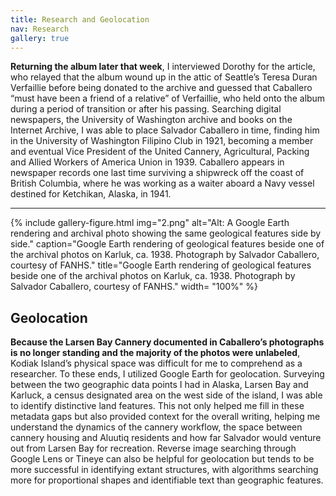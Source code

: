 ```yaml
---
title: Research and Geolocation
nav: Research
gallery: true
---
```


**Returning the album later that week**, I interviewed Dorothy for the article, who relayed that the album wound up in the attic of Seattle’s Teresa Duran Verfaillie before being donated to the archive and guessed that Caballero “must have been a friend of a relative” of Verfaillie, who held onto the album during a period of transition or after his passing. Searching digital newspapers, the University of Washington archive and books on the Internet Archive, I was able to place Salvador Caballero in time, finding him in the University of Washington Filipino Club in 1921, becoming a member and eventual Vice President of the United Cannery, Agricultural, Packing and Allied Workers of America Union in 1939. Caballero appears in newspaper records one last time surviving a shipwreck off the coast of British Columbia, where he was working as a waiter aboard a Navy vessel destined for Ketchikan, Alaska, in 1941.

-------------

{% include gallery-figure.html img="2.png" alt="Alt: A Google Earth rendering and archival photo showing the same geological features side by side." caption="Google Earth rendering of geological features beside one of the archival photos on Karluk, ca. 1938. Photograph by Salvador Caballero, courtesy of FANHS." title="Google Earth rendering of geological features beside one of the archival photos on Karluk, ca. 1938. Photograph by Salvador Caballero, courtesy of FANHS." width= "100%" %}

## Geolocation

**Because the Larsen Bay Cannery documented in Caballero’s photographs is no longer standing and the majority of the photos were unlabeled**, Kodiak Island’s physical space was difficult for me to comprehend as a researcher. To these ends, I utilized Google Earth for geolocation. Surveying between the two geographic data points I had in Alaska, Larsen Bay and Karluck, a census designated area on the west side of the island, I was able to identify distinctive land features. This not only helped me fill in these metadata gaps but also provided context for the overall writing, helping me understand the dynamics of the cannery workflow, the space between cannery housing and Aluutiq residents and how far Salvador would venture out from Larsen Bay for recreation. Reverse image searching through Google Lens or Tineye can also be helpful for geolocation but tends to be more successful in identifying extant structures, with algorithms searching more for proportional shapes and identifiable text than geographic features.